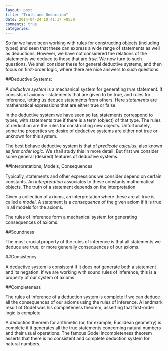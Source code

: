 ```yaml
---
layout: post
title: "Truth and Deduction"
date: 2014-04-24 10:41:17 +0530
comments: true
categories: 
---
```


So far we have been working with rules for constructing objects (including types) and seen that these can express a wide range of statements as well as deductions. However, we have not considered the relations of the statements we deduce to those that are _true_. We now turn to such questions. We shall consider these for general deductive systems, and then focus on first-order logic, where there are nice answers to such questions.

##Deductive Systems:

A _deductive system_ is a mechanical system for generating _true_ statement. It consists of axioms - statements that are given to be true, and rules for inference, letting us deduce statements from others. Here _statements_ are mathematical expressions that are either true or false.

In the deductive system we have seen so far, statements correspond to types, with statements true if there is a term (object) of that type. The rules of deduction are the rules for constructing new objects. Unfortunately, some the properties we desire of deductive systems are either not true or unknown for this system.

The best behave deductive system is that of _predicate calculus_, also known as _first order logic_. We shall study this in more detail. But first we consider some general (desired) features of deductive systems.

##Interpretations, Models, Consequences

Typically, statements and other expressions we consider depend on certain constants. An _interpretation_ associates to these constants mathematical objects. The truth of a statement depends on the interpretation.

Given a collection of axioms, an interpretation where these are all true is called a _model_. A statement is a _consequence_ of the given axiom if it is true in all models for the axioms.

The rules of inference form a mechanical system for generating consequences of axioms.

##Soundness 

The most crucial property of the rules of inference is that all statements we deduce are true, or more generally consequences of our axioms. 

##Consistency

A deductive system is consistent if it does not generate both a statement and its negation. If we are working with sound rules of inference, this is a property of our system of axioms.

##Completeness

The rules of inference of a deduction system is complete if we can deduce all the consequences of our axioms using the rules of inference. A landmark result of Godel was his completeness theorem, asserting that first-order logic is complete.

A deduction theorem for arithmetic (or, for example, Euclidean geometry) is complete if it generates all the true statements concerning natural numbers and their usual operations. The famous Godel incompleteness theorem asserts that there is no consistent and complete deduction system for natural numbers.